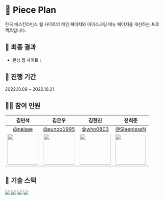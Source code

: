 # 📆 Piece Plan

한국 배스킨라빈스 웹 사이트의 메인 페이지와 아이스크림 메뉴 페이지를 개선하는 프로젝트입니다.

## 📝 최종 결과

* 완성 웹 사이트 : 

## 📅 진행 기간

2022.10.09 ~ 2022.10.21

## 👨‍💻 참여 인원

|   김민석   |   김은우   |   김현진   |   전희준   |
|:----------:|:----------:|:----------:|:----------:|
|[@nalsae](https://github.com/nalsae)|[@eunoo1995](https://github.com/eunoo1995)|[@who0803](https://github.com/who0803)|[@SleeplessN](https://github.com/SleeplessN)|
|<img src="https://avatars.githubusercontent.com/nalsae" width="100">|<img src="https://avatars.githubusercontent.com/eunoo1995" width="100">|<img src="https://avatars.githubusercontent.com/who0803" width="100">|<img src="https://avatars.githubusercontent.com/SleeplessN" width="100">|

## 🔧 기술 스택

<img src="https://img.shields.io/badge/HTML5-E34F26?style=for-the-badge&logo=html5&logoColor=white"> <img src="https://img.shields.io/badge/CSS3-1572B6?style=for-the-badge&logo=css3&logoColor=white"> <img src="https://img.shields.io/badge/JavaScript-F7DF1E?style=for-the-badge&logo=javascript&logoColor=black"> <img src="https://img.shields.io/badge/Figma-F24E1E?style=for-the-badge&logo=figma&logoColor=white">
